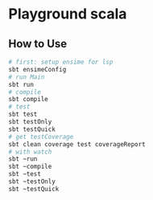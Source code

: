 # Playground scala

## How to Use

```bash
# first: setup ensime for lsp
sbt ensimeConfig
# run Main
sbt run
# compile
sbt compile
# test
sbt test
sbt testOnly
sbt testQuick
# get testCoverage
sbt clean coverage test coverageReport
# with watch
sbt ~run
sbt ~compile
sbt ~test
sbt ~testOnly
sbt ~testQuick
```
